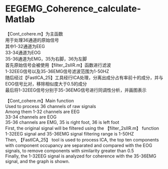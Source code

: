 # EEGEMG_Coherence_calculate-Matlab  
【Cont_cohere.m】为主函数  
用于处理36通道的原始信号  
其中1-32通道为EEG  
33-34通道为EOG  
35-36通道为EMG，35为右脚，36为左脚  
首先原始信号会被使用【filter_2sIIR.m】函数进行滤波  
1-32EEG信号以及35-36EMG信号滤波范围为1-50HZ  
随后经过【FastICA_25】工具经行ICA处理，分离出成分占有率前十的成分，并与EOG信号比对，移除相似度大于0.5的成分  
最后将1-32EEG信号分别于35-36EMG信号进行同调性分析，并画图表示

【Cont_cohere.m】Main function  
Used to process 36 channels of raw signals  
Among them 1-32 channels are EEG  
33-34 channels are EOG  
35-36 channels are EMG, 35 is right foot, 36 is left foot  
First, the original signal will be filtered using the 【filter_2sIIR.m】 function  
1-32EEG signal and 35-36EMG signal filtering range is 1-50HZ  
Then, 【FastICA_25】 tool is used to process ICA, the top ten components with component occupancy are separated and compared with the EOG signals, to remove components with similarity greater than 0.5  
Finally, the 1-32EEG signal is analyzed for coherence with the 35-36EMG signal, and the graph is shown.  
